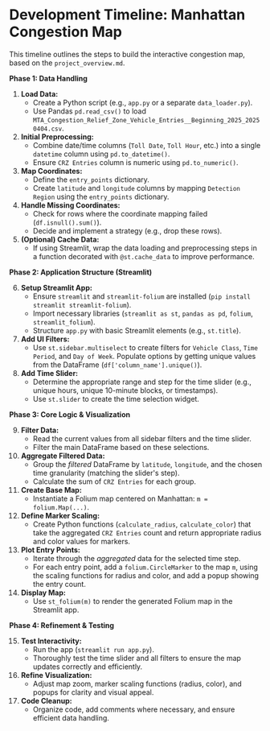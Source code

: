 # Development Timeline: Manhattan Congestion Map

This timeline outlines the steps to build the interactive congestion map, based on the `project_overview.md`.

**Phase 1: Data Handling**

1.  **Load Data:**
    *   Create a Python script (e.g., `app.py` or a separate `data_loader.py`).
    *   Use Pandas `pd.read_csv()` to load `MTA_Congestion_Relief_Zone_Vehicle_Entries__Beginning_2025_20250404.csv`.
2.  **Initial Preprocessing:**
    *   Combine date/time columns (`Toll Date`, `Toll Hour`, etc.) into a single `datetime` column using `pd.to_datetime()`.
    *   Ensure `CRZ Entries` column is numeric using `pd.to_numeric()`.
3.  **Map Coordinates:**
    *   Define the `entry_points` dictionary.
    *   Create `latitude` and `longitude` columns by mapping `Detection Region` using the `entry_points` dictionary.
4.  **Handle Missing Coordinates:**
    *   Check for rows where the coordinate mapping failed (`df.isnull().sum()`).
    *   Decide and implement a strategy (e.g., drop these rows).
5.  **(Optional) Cache Data:**
    *   If using Streamlit, wrap the data loading and preprocessing steps in a function decorated with `@st.cache_data` to improve performance.

**Phase 2: Application Structure (Streamlit)**

6.  **Setup Streamlit App:**
    *   Ensure `streamlit` and `streamlit-folium` are installed (`pip install streamlit streamlit-folium`).
    *   Import necessary libraries (`streamlit as st`, `pandas as pd`, `folium`, `streamlit_folium`).
    *   Structure `app.py` with basic Streamlit elements (e.g., `st.title`).
7.  **Add UI Filters:**
    *   Use `st.sidebar.multiselect` to create filters for `Vehicle Class`, `Time Period`, and `Day of Week`. Populate options by getting unique values from the DataFrame (`df['column_name'].unique()`).
8.  **Add Time Slider:**
    *   Determine the appropriate range and step for the time slider (e.g., unique hours, unique 10-minute blocks, or timestamps).
    *   Use `st.slider` to create the time selection widget.

**Phase 3: Core Logic & Visualization**

9.  **Filter Data:**
    *   Read the current values from all sidebar filters and the time slider.
    *   Filter the main DataFrame based on these selections.
10. **Aggregate Filtered Data:**
    *   Group the *filtered* DataFrame by `latitude`, `longitude`, and the chosen time granularity (matching the slider's step).
    *   Calculate the sum of `CRZ Entries` for each group.
11. **Create Base Map:**
    *   Instantiate a Folium map centered on Manhattan: `m = folium.Map(...)`.
12. **Define Marker Scaling:**
    *   Create Python functions (`calculate_radius`, `calculate_color`) that take the aggregated `CRZ Entries` count and return appropriate radius and color values for markers.
13. **Plot Entry Points:**
    *   Iterate through the *aggregated* data for the selected time step.
    *   For each entry point, add a `folium.CircleMarker` to the map `m`, using the scaling functions for radius and color, and add a popup showing the entry count.
14. **Display Map:**
    *   Use `st_folium(m)` to render the generated Folium map in the Streamlit app.

**Phase 4: Refinement & Testing**

15. **Test Interactivity:**
    *   Run the app (`streamlit run app.py`).
    *   Thoroughly test the time slider and all filters to ensure the map updates correctly and efficiently.
16. **Refine Visualization:**
    *   Adjust map zoom, marker scaling functions (radius, color), and popups for clarity and visual appeal.
17. **Code Cleanup:**
    *   Organize code, add comments where necessary, and ensure efficient data handling. 